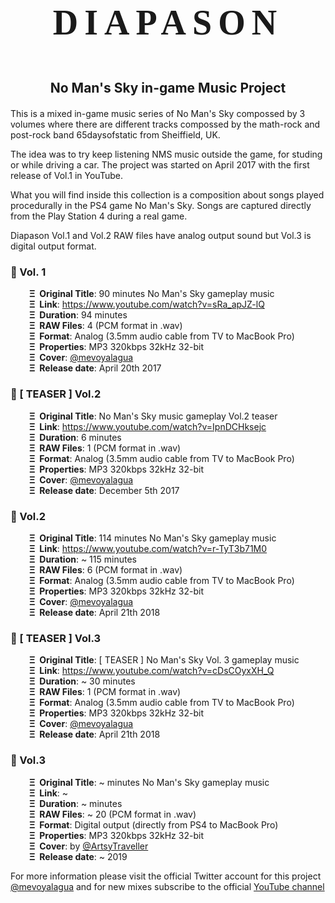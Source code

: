 <style type='text/css'>
    u{ margin-left: 30px; text-decoration: none; font-weight: 700; }
        u:before{ content: "\039e\00a0\00a0"; }
</style>



[@mevoyalagua]: https://twitter.com/mevoyalagua
[@ArtsyTraveller]: https://twitter.com/ArtsyTraveller
[YouTube channel]: https://www.youtube.com/channel/UCJ3RtT1jYFfiDVekhw_VtGQ

[Diapason Vol. 1]: https://www.youtube.com/watch?v=sRa_apJZ-lQ
[Diapason Vol. 2 (TEASER)]: https://www.youtube.com/watch?v=IpnDCHksejc
[Diapason Vol. 2]: https://www.youtube.com/watch?v=r-TyT3b71M0
[Diapason Vol. 3 (TEASER)]: https://www.youtube.com/watch?v=cDsCOyxXH_Q
[Diapason Vol. 3]: https://www.youtube.com/

# <div style="text-align: center; letter-spacing: 10px;font-family: 'Lucida Console';font-size: 2em">DIAPASON</div>

## <div style="border: none; margin: 60px 0 20px;text-align: center;">No Man's Sky in-game Music Project</div>

This is a mixed in-game music series of No Man's Sky compossed by 3 volumes where there are different tracks compossed by the math-rock and post-rock band 65daysofstatic from Sheiffield, UK.

The idea was to try keep listening NMS music outside the game, for studing or while driving a car. The project was started on April 2017 with the first release of Vol.1 in YouTube.

What you will find inside this collection is a composition about songs played procedurally in the PS4 game No Man's Sky. Songs are captured directly from the Play Station 4 during a real game.

Diapason Vol.1 and Vol.2 RAW files have analog output sound but Vol.3 is digital output format.

### :musical_keyboard: Vol. 1

<u>Original Title</u>: 90 minutes No Man's Sky gameplay music<br>
<u>Link</u>: https://www.youtube.com/watch?v=sRa_apJZ-lQ<br>
<u>Duration</u>: 94 minutes<br>
<u>RAW Files</u>: 4 (PCM format in .wav)<br>
<u>Format</u>: Analog (3.5mm audio cable from TV to MacBook Pro)<br>
<u>Properties</u>: MP3 320kbps 32kHz 32-bit<br>
<u>Cover</u>: [@mevoyalagua]<br>
<u>Release date</u>: April 20th 2017

### :musical_keyboard: [ TEASER ] Vol.2

<u>Original Title</u>: No Man's Sky music gameplay Vol.2 teaser<br>
<u>Link</u>: https://www.youtube.com/watch?v=IpnDCHksejc<br>
<u>Duration</u>: 6 minutes<br>
<u>RAW Files</u>: 1 (PCM format in .wav)<br>
<u>Format</u>: Analog (3.5mm audio cable from TV to MacBook Pro)<br>
<u>Properties</u>: MP3 320kbps 32kHz 32-bit<br>
<u>Cover</u>: [@mevoyalagua]<br>
<u>Release date</u>: December 5th 2017

### :musical_keyboard: Vol.2

<u>Original Title</u>: 114 minutes No Man's Sky gameplay music<br>
<u>Link</u>: https://www.youtube.com/watch?v=r-TyT3b71M0<br>
<u>Duration</u>: ~ 115 minutes<br>
<u>RAW Files</u>: 6 (PCM format in .wav)<br>
<u>Format</u>: Analog (3.5mm audio cable from TV to MacBook Pro)<br>
<u>Properties</u>: MP3 320kbps 32kHz 32-bit<br>
<u>Cover</u>: [@mevoyalagua]<br>
<u>Release date</u>: April 21th 2018

### :musical_keyboard: [ TEASER ] Vol.3

<u>Original Title</u>: [ TEASER ] No Man's Sky Vol. 3 gameplay music<br>
<u>Link</u>: https://www.youtube.com/watch?v=cDsCOyxXH_Q<br>
<u>Duration</u>: ~ 30 minutes<br>
<u>RAW Files</u>: 1 (PCM format in .wav)<br>
<u>Format</u>: Analog (3.5mm audio cable from TV to MacBook Pro)<br>
<u>Properties</u>: MP3 320kbps 32kHz 32-bit<br>
<u>Cover</u>: [@mevoyalagua]<br>
<u>Release date</u>: April 21th 2018

### :musical_keyboard: Vol.3

<u>Original Title</u>: ~ minutes No Man's Sky gameplay music<br>
<u>Link</u>: ~ <br>
<u>Duration</u>: ~ minutes<br>
<u>RAW Files</u>: ~ 20 (PCM format in .wav)<br>
<u>Format</u>: Digital output (directly from PS4 to MacBook Pro)<br>
<u>Properties</u>: MP3 320kbps 32kHz 32-bit<br>
<u>Cover</u>: by [@ArtsyTraveller]<br>
<u>Release date</u>: ~ 2019

For more information please visit the official Twitter account for this project [@mevoyalagua] and for new mixes subscribe to the official [YouTube channel]
